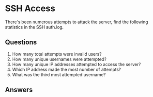 # SSH Access
There's been numerous attempts to attack the server, find the following statistics in the SSH auth.log.

## Questions
1. How many total attempts were invalid users?
2. How many unique usernames were attempted?
3. How many unique IP addresses attempted to access the server?
4. Which IP address made the most number of attempts?
5. What was the third most attempted username?

## Answers
